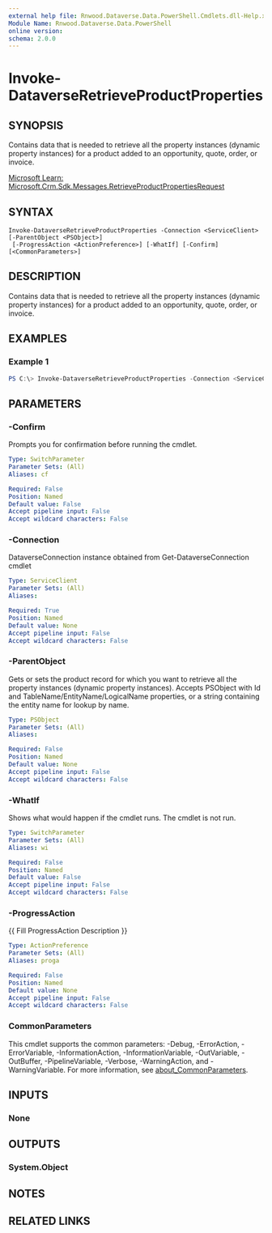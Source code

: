 ```yaml
---
external help file: Rnwood.Dataverse.Data.PowerShell.Cmdlets.dll-Help.xml
Module Name: Rnwood.Dataverse.Data.PowerShell
online version:
schema: 2.0.0
---
```


# Invoke-DataverseRetrieveProductProperties

## SYNOPSIS
Contains data that is needed to retrieve all the property instances (dynamic property instances) for a product added to an opportunity, quote, order, or invoice.

[Microsoft Learn: Microsoft.Crm.Sdk.Messages.RetrieveProductPropertiesRequest](https://learn.microsoft.com/dotnet/api/Microsoft.Crm.Sdk.Messages.RetrieveProductPropertiesRequest)

## SYNTAX

```
Invoke-DataverseRetrieveProductProperties -Connection <ServiceClient> [-ParentObject <PSObject>]
 [-ProgressAction <ActionPreference>] [-WhatIf] [-Confirm] [<CommonParameters>]
```

## DESCRIPTION
Contains data that is needed to retrieve all the property instances (dynamic property instances) for a product added to an opportunity, quote, order, or invoice.

## EXAMPLES

### Example 1
```powershell
PS C:\> Invoke-DataverseRetrieveProductProperties -Connection <ServiceClient> -ParentObject <PSObject>
```

## PARAMETERS

### -Confirm
Prompts you for confirmation before running the cmdlet.

```yaml
Type: SwitchParameter
Parameter Sets: (All)
Aliases: cf

Required: False
Position: Named
Default value: False
Accept pipeline input: False
Accept wildcard characters: False
```

### -Connection
DataverseConnection instance obtained from Get-DataverseConnection cmdlet

```yaml
Type: ServiceClient
Parameter Sets: (All)
Aliases:

Required: True
Position: Named
Default value: None
Accept pipeline input: False
Accept wildcard characters: False
```

### -ParentObject
Gets or sets the product record for which you want to retrieve all the property instances (dynamic property instances). Accepts PSObject with Id and TableName/EntityName/LogicalName properties, or a string containing the entity name for lookup by name.

```yaml
Type: PSObject
Parameter Sets: (All)
Aliases:

Required: False
Position: Named
Default value: None
Accept pipeline input: False
Accept wildcard characters: False
```

### -WhatIf
Shows what would happen if the cmdlet runs. The cmdlet is not run.

```yaml
Type: SwitchParameter
Parameter Sets: (All)
Aliases: wi

Required: False
Position: Named
Default value: False
Accept pipeline input: False
Accept wildcard characters: False
```

### -ProgressAction
{{ Fill ProgressAction Description }}

```yaml
Type: ActionPreference
Parameter Sets: (All)
Aliases: proga

Required: False
Position: Named
Default value: None
Accept pipeline input: False
Accept wildcard characters: False
```

### CommonParameters
This cmdlet supports the common parameters: -Debug, -ErrorAction, -ErrorVariable, -InformationAction, -InformationVariable, -OutVariable, -OutBuffer, -PipelineVariable, -Verbose, -WarningAction, and -WarningVariable. For more information, see [about_CommonParameters](http://go.microsoft.com/fwlink/?LinkID=113216).

## INPUTS

### None
## OUTPUTS

### System.Object
## NOTES

## RELATED LINKS

